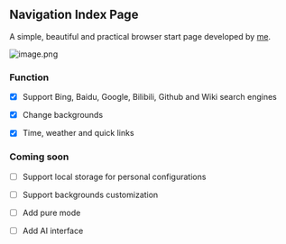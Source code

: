 ## Navigation Index Page

A simple, beautiful and practical browser start page developed by [me](https://sastpg.github.io).

![image.png](https://cdn.nlark.com/yuque/0/2023/png/23218371/1699334042464-2cc4a379-4c07-4f14-b4cb-62031fdf2983.png?x-oss-process=image%2Fresize%2Cw_750%2Climit_0)

### Function

- [x] Support Bing, Baidu, Google, Bilibili, Github and Wiki search engines

- [x] Change backgrounds
- [x] Time, weather and quick links

### Coming soon

- [ ] Support local storage for personal configurations 

- [ ] Support backgrounds customization
- [ ] Add pure mode
- [ ] Add AI interface